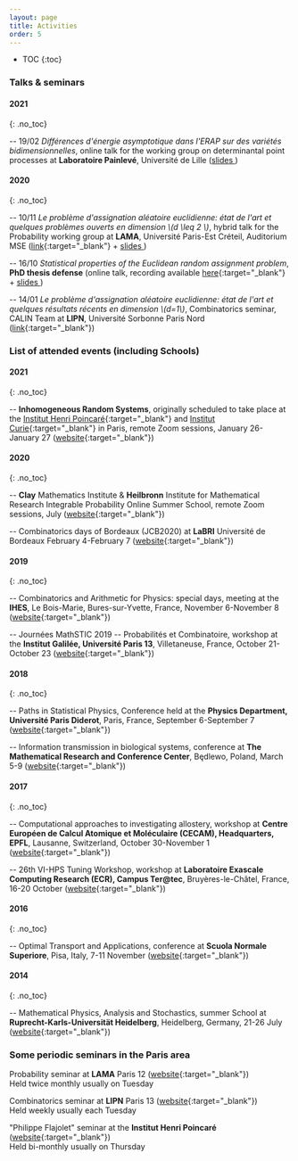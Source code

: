 ```yaml
---
layout: page
title: Activities
order: 5
---
```


- TOC
{:toc}


<!--## Events not to be missed
**5/2020** WIP ([link](https://jcb2020.labri.fr/){:target="_blank"})

**4/2020** WIP ([link](https://jcb2020.labri.fr/){:target="_blank"})
-->

### Talks & seminars

#### 2021
{: .no_toc}

-- 19/02 _Différences d'énergie asymptotique dans l'ERAP sur des variétés bidimensionnelles_, online talk for the working group on determinantal point processes at **Laboratoire Painlevé**, Université de Lille (<a href="{{  site.baseurl }}downloads/erap22-Lille-finalv2.pdf" target="\_blank">slides <i class="fa fa-file-pdf-o" aria-hidden="true"></i></a>)



#### 2020
{: .no_toc}

-- 10/11 _Le problème d'assignation aléatoire euclidienne: état de l'art et quelques problèmes ouverts en dimension \\(d \leq 2 \\)_, hybrid talk for the Probability working group at **LAMA**, Université Paris-Est Créteil, Auditorium MSE ([link](https://lama.u-pem.fr/evenements/seminaire/groupe_de_travail_probabilites/le_probleme_dassignation_aleatoire_euclidienne){:target="_blank"} + <a href="{{  site.baseurl }}assets/slides_ERAP_fr_nov10.pdf" target="\_blank">slides <i class="fa fa-file-pdf-o" aria-hidden="true"></i></a>)

-- 16/10 _Statistical properties of the Euclidean random assignment problem_, **PhD thesis defense** (online talk, recording available [here](https://eu.bbcollab.com/recording/e2afdc2198204451bd3bf8c7de4f1ec7){:target="_blank"} + <a href="{{  site.baseurl }}assets/slides_ERAP_1610.pdf" target="\_blank">slides <i class="fa fa-file-pdf-o" aria-hidden="true"></i></a>)


-- 14/01 _Le problème d'assignation aléatoire euclidienne: état de l'art et quelques résultats récents en dimension \\(d=1\\)_, Combinatorics seminar, CALIN Team at **LIPN**, Université Sorbonne Paris Nord ([link](https://lipn.univ-paris13.fr/~banderier/Seminaires/){:target="_blank"})


### List of attended events (including Schools)


#### 2021
{: .no_toc}

-- **Inhomogeneous Random Systems**, originally scheduled to take place at the [Institut Henri Poincaré](http://www.ihp.fr/){:target="_blank"} and [Institut Curie](https://curie.fr/){:target="_blank"} in Paris, remote Zoom sessions, January 26-January 27 ([website](http://irs.math.cnrs.fr/2021/){:target="_blank"})



#### 2020
{: .no_toc}


-- **Clay** Mathematics Institute & **Heilbronn** Institute for Mathematical Research Integrable Probability Online Summer School, remote Zoom sessions, July ([website](https://www.claymath.org/events/cmi-himr-integrable-probability-summer-school){:target="_blank"})

-- Combinatorics days of Bordeaux (JCB2020) at **LaBRI** Université de Bordeaux
February 4-February 7 ([website](https://jcb2020.labri.fr/){:target="_blank"})


#### 2019
{: .no_toc}

-- Combinatorics and Arithmetic for Physics: special days, meeting at the **IHES**, Le Bois-Marie, Bures-sur-Yvette, France, November 6-November 8
([website](https://indico.math.cnrs.fr/event/5243/overview){:target="_blank"})

-- Journées MathSTIC 2019 -- Probabilités et Combinatoire, workshop at the **Institut Galilée, Université Paris 13**, Villetaneuse, France, October 21-October 23
([website](https://mathstic.univ-paris13.fr/journees-mathSTIC-2019/index.html){:target="_blank"})


#### 2018
{: .no_toc}

-- Paths in Statistical Physics,
Conference held at the **Physics Department, Université Paris Diderot**, Paris, France, September 6-September 7 ([website](http://www.msc.univ-paris-diderot.fr/peliti2018){:target="_blank"})


-- Information transmission in biological systems,
conference at **The Mathematical Research and Conference Center**, Będlewo, Poland, March 5-9
([website](https://www.impan.pl/en/activities/banach-center/conferences/18-sstransmission){:target="_blank"})


#### 2017
{: .no_toc}

-- Computational approaches to investigating allostery, workshop at **Centre Européen de Calcul Atomique et Moléculaire (CECAM), Headquarters, EPFL**, Lausanne, Switzerland, October 30-November 1
([website](https://www.cecam.org/workshop-1414.html){:target="_blank"})

-- 26th VI-HPS Tuning Workshop, workshop at **Laboratoire Exascale Computing Research (ECR), Campus Ter@tec**, Bruyères-le-Châtel, France, 16-20 October  ([website](http://www.vi-hps.org/training/tws/tw26.html){:target="_blank"})


#### 2016
{: .no_toc}

-- Optimal Transport and Applications, conference at **Scuola Normale Superiore**, Pisa, Italy, 7-11 November ([website](http://webtheory.sns.it/optimal-transport/index.php){:target="_blank"})

#### 2014
{: .no_toc}

-- Mathematical Physics, Analysis and Stochastics, summer School at **Ruprecht-Karls-Universität Heidelberg**, Heidelberg, Germany, 21-26 July
([website](http://www.thphys.uni-heidelberg.de/~salmhofer/summerschool-2014/summer-school-2014.html){:target="_blank"})


### Some periodic seminars in the Paris area

Probability seminar at **LAMA** Paris 12 ([website](https://lama.u-pem.fr/evenements/seminaire/groupe_de_travail_probabilites){:target="_blank"}) <br/> Held twice monthly usually on Tuesday

Combinatorics seminar at **LIPN** Paris 13 ([website](https://lipn.univ-paris13.fr/~banderier/Seminaires/){:target="_blank"}) <br/> Held weekly usually each Tuesday

"Philippe Flajolet" seminar at the **Institut Henri Poincaré** ([website](http://semflajolet.math.cnrs.fr/){:target="_blank"}) <br/> Held bi-monthly usually on Thursday
